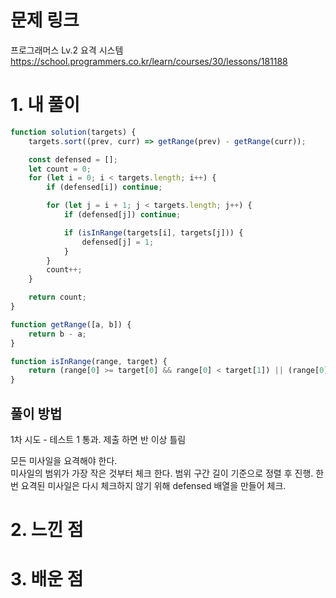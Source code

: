 # 문제 링크

프로그래머스 Lv.2 요격 시스템
https://school.programmers.co.kr/learn/courses/30/lessons/181188

# 1. 내 풀이

```javascript
function solution(targets) {
    targets.sort((prev, curr) => getRange(prev) - getRange(curr));

    const defensed = [];
    let count = 0;
    for (let i = 0; i < targets.length; i++) {
        if (defensed[i]) continue;

        for (let j = i + 1; j < targets.length; j++) {
            if (defensed[j]) continue;

            if (isInRange(targets[i], targets[j])) {
                defensed[j] = 1;
            }
        }
        count++;
    }

    return count;
}

function getRange([a, b]) {
    return b - a;
}

function isInRange(range, target) {
    return (range[0] >= target[0] && range[0] < target[1]) || (range[0] <= target[0] && range[1] > target[0]);
}
```

## 풀이 방법

1차 시도 - 테스트 1 통과. 제출 하면 반 이상 틀림

모든 미사일을 요격해야 한다.  
미사일의 범위가 가장 작은 것부터 체크 한다.
범위 구간 길이 기준으로 정렬 후 진행.
한번 요격된 미사일은 다시 체크하지 않기 위해 defensed 배열을 만들어 체크.

# 2. 느낀 점

# 3. 배운 점
